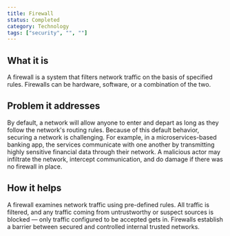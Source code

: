 ```yaml
---
title: Firewall
status: Completed
category: Technology
tags: ["security", "", ""]
---
```


## What it is
A firewall is a system that filters network traffic on the basis of specified rules. Firewalls can be hardware, software, or a combination of the two.

## Problem it addresses
By default, a network will allow anyone to enter and depart as long as they follow the network's routing rules. Because of this default behavior, securing a network is challenging. For example, in a microservices-based banking app, the services communicate with one another by transmitting highly sensitive financial data through their network. A malicious actor may infiltrate the network, intercept communication, and do damage if there was no firewall in place.
 
## How it helps
A firewall examines network traffic using pre-defined rules. All traffic is filtered, and any traffic coming from untrustworthy or suspect sources is blocked — only traffic configured to be accepted gets in. Firewalls establish a barrier between secured and controlled internal trusted networks. 
